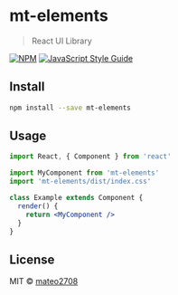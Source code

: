 # mt-elements

> React UI Library

[![NPM](https://img.shields.io/npm/v/mt-elements.svg)](https://www.npmjs.com/package/mt-elements) [![JavaScript Style Guide](https://img.shields.io/badge/code_style-standard-brightgreen.svg)](https://standardjs.com)

## Install

```bash
npm install --save mt-elements
```

## Usage

```jsx
import React, { Component } from 'react'

import MyComponent from 'mt-elements'
import 'mt-elements/dist/index.css'

class Example extends Component {
  render() {
    return <MyComponent />
  }
}
```

## License

MIT © [mateo2708](https://github.com/mateo2708)
